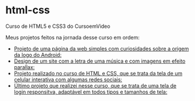 # html-css
 Curso de HTML5 e CSS3 do CursoemVideo

Meus projetos feitos na jornada desse curso em ordem:

<ul>
 
<li><a href="screm1n.github.io/android-project/">Projeto de uma página da web simples com curiosidades sobre a origem da logo do Android:</a>

<li><a href="screm1n.github.io/stronger-project/">Design de um site com a letra de uma música e com imagens em efeito parallax: </a>

<li><a href="screm1n.github.io/socialmedia-project/">Projeto realizado no curso de HTML e CSS, que se trata da tela de um celular interativa com algumas redes sociais: </a>

<li><a href="screm1n.github.io/login-project">Último projeto que realizei nesse curso, que se trata de uma tela de login responsitva, adaptável em todos tipos e tamanhos de tela: </a>

</ul>
